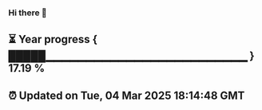 ### Hi there 👋
⏳ Year progress { █████▁▁▁▁▁▁▁▁▁▁▁▁▁▁▁▁▁▁▁▁▁▁▁▁▁ } 17.19 %
---
⏰ Updated on Tue, 04 Mar 2025 18:14:48 GMT
---
